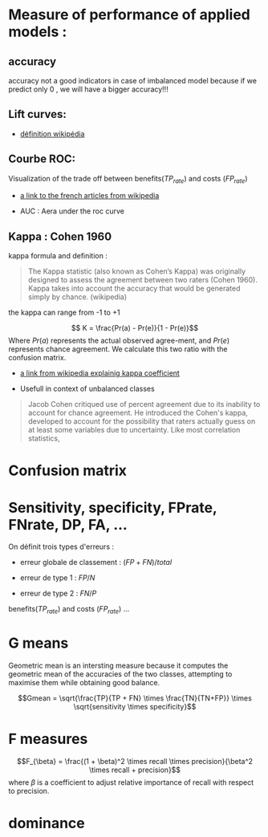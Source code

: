# Measure of performance of applied models :

## accuracy

accuracy not a good indicators in case of imbalanced model because if we predict only 0 , we will have a bigger accuracy!!!

## Lift curves: 

- [définition wikipédia](https://en.wikipedia.org/wiki/Lift_(data_mining)?oldid=408604573)

## Courbe ROC:

Visualization of the trade off between benefits($TP_{rate}$) and costs ($FP_{rate}$)

- [a link to the french articles from wikipedia](https://fr.wikipedia.org/wiki/Courbe_ROC)

- AUC : Aera under the roc curve

## Kappa : Cohen 1960

kappa formula and definition : 

 > The Kappa statistic (also known as Cohen’s Kappa) was originally designed to assess the agreement between two raters (Cohen 1960). Kappa takes into account the accuracy that would be generated simply by chance. (wikipedia)
 
the kappa can range from -1 to +1 

$$ K = \frac{Pr(a) - Pr(e)}{1 - Pr(e)}$$
Where $Pr(a)$ represents the actual observed agree-ment, and $Pr(e)$ represents chance agreement. We calculate this two ratio with the confusion matrix. 

- [a link from wikipedia explainig kappa coefficient](https://en.wikipedia.org/wiki/Cohen%27s_kappa)

- Usefull in context of unbalanced classes

> Jacob Cohen critiqued use of percent agreement due to its inability to account for chance agreement. He introduced the Cohen's kappa, developed to account for the possibility that raters actually guess on at least some variables due to uncertainty. Like most correlation statistics,

# Confusion matrix 

# Sensitivity, specificity, FPrate, FNrate, DP, FA, ...

On définit trois types d'erreurs : 

* erreur globale de classement : $(FP +FN)/total$

* erreur de type 1 : $FP/N$

* erreur de type 2 : $FN/P$

benefits($TP_{rate}$) and costs ($FP_{rate}$)
... 

# G means

Geometric mean is an intersting measure because it computes the geometric mean of the accuracies of the two classes, attempting to maximise them while obtaining good balance. 

$$Gmean = \sqrt{\frac{TP}{TP + FN} \times \frac{TN}{TN+FP}} \times \sqrt{sensitivity \times specificity}$$

# F measures

$$F_{\beta} = \frac{(1 + \beta)^2 \times recall \times precision}{\beta^2 \times recall + precision}$$
where $\beta$ is a coefficient to adjust relative importance of recall with respect to precision.

# dominance


